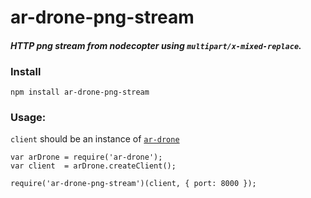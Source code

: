 # ar-drone-png-stream

#### *HTTP png stream from nodecopter using `multipart/x-mixed-replace`.*

### Install

    npm install ar-drone-png-stream

### Usage:

`client` should be an instance of [`ar-drone`](https://github.com/felixge/node-ar-drone)

	var arDrone = require('ar-drone');
	var client  = arDrone.createClient();
	
    require('ar-drone-png-stream')(client, { port: 8000 });
    
